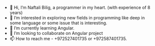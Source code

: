- 👋 Hi, I’m Naftali Bilig, a programmer in my heart. (with experience of 8 years)
- 👀 I’m interested in exploring new fields in programming like deep in some language or some issue that is interesting.
- 🌱 I’m currently learning Angular.
- 💞️ I’m looking to collaborate on Angular project
- 📫 How to reach me - +972527401735 or +972587401735.

<!---
simchanaftali669/simchanaftali669 is a ✨ special ✨ repository because its `README.md` (this file) appears on your GitHub profile.
You can click the Preview link to take a look at your changes.
--->
